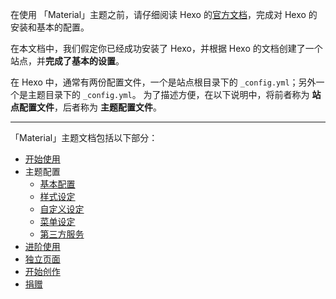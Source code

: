 在使用 「Material」主题之前，请仔细阅读 Hexo 的[官方文档](https://hexo.io/zh-cn/docs/index.html)，完成对 Hexo 的安装和基本的配置。

在本文档中，我们假定你已经成功安装了 Hexo，并根据 Hexo 的文档创建了一个站点，并**完成了基本的设置**。

在 Hexo 中，通常有两份配置文件，一个是站点根目录下的 `_config.yml`；另外一个是主题目录下的 `_config.yml`。
为了描述方便，在以下说明中，将前者称为 **站点配置文件**，后者称为 **主题配置文件**。

----

「Material」主题文档包括以下部分：

- [开始使用](start)
- 主题配置
  - [基本配置](config/basic)
  - [样式设定](config/style)
  - [自定义设定](config/customize)
  - [菜单设定](config/menu)
  - [第三方服务](config/services)
- [进阶使用](expert)
- [独立页面](pages)
- [开始创作](compose)
- [捐赠](donate)
